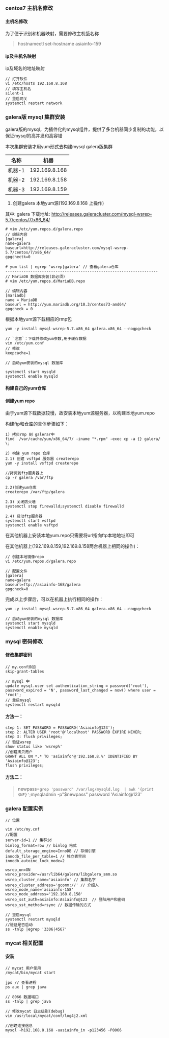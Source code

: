 ### centos7 主机名修改

#### 主机名修改

为了便于识别和机器映射，需要修改主机饿名称
> hostnamectl set-hostname  asiainfo-159

####  ip及主机名映射

ip及域名的地址映射

```
// 打开软件
vi /etc/hosts 192.168.8.168 
// 填写主机名
silent-1 
// 重启网关
systemctl restart network
```

### galera版 mysql 集群安装

galera版的mysql，为插件化的mysql组件，提供了多台机器同步复制的功能，以保证mysql的高并发和高容错

本次集群安装才用yum形式去构建mysql galera版集群

| 名称 | 机器 |
| ------ | ------ |
| 机器-1 | 192.169.8.168 |
| 机器-2 | 192.169.8.158 |
| 机器-3 | 192.169.8.159 |

1) 创建galera 本地yum源(192.169.8.168 上操作)

其中: galera 下载地址: http://releases.galeracluster.com/mysql-wsrep-5.7/centos/7/x86_64/

```
# vim /etc/yum.repos.d/galera.repo
// 编辑内容
[galera]
name=galera
baseurl=http://releases.galeracluster.com/mysql-wsrep-5.7/centos/7/x86_64/
gpgchectk=0

# yum list | egrep 'wsrep|galera' // 查看galera仓库
-------------------------------------------------------------------
// MariaDB 数据库安装(非必须)
# vim /etc/yum.repos.d/MariaDB.repo

// 编辑内容 
[mariadb]
name = MariaDB
baseurl = http://yum.mariadb.org/10.3/centos73-amd64/
gpgcheck = 0
```

根据本地yum源下载相应的rmp包

```
yum -y install mysql-wsrep-5.7.x86_64 galera.x86_64 --nogpgcheck

// `注意`：下载并修改yum参数,用于缓存数据
vim /etc/yum.conf
// 修改
keepcache=1

// 启动yum安装的mysql 数据库

systemctl start mysqld
systemctl enable mysqld
```

#### 构建自己的yum仓库
#### 创建yum repo

由于yum源下载数据较慢，故安装本地yum源服务器，以构建本地yum.repo

构建ftp和仓库的具体步骤如下：

```
1) 拷贝rmp 到 galerar中
find  /var/cache/yum/x86_64/7/ -iname "*.rpm" -exec cp -a {} galera/ \;

2) 构建 yum repo 仓库
2.1) 创建 vsftpd 服务器 createrepo
yum -y install vsftpd createrepo

//拷贝到ftp服务器上
cp -r galera /var/ftp

2.2)创建yum仓库
createrepo /var/ftp/galera

2.3) 关闭防火墙
systemctl stop firewalld;systemctl disable firewalld

2.4) 启动ftp服务器
systemctl start vsftpd
systemctl enable vsftpd
```

在其他机器上安装本地yum.repo只需要将url指向ftp本地地址即可

在其他机器上(192.169.8.159,192.169.8.158两台机器上相同的操作)：

```
// 创建本地镜像repo
vi /etc/yum.repos.d/galera.repo

// 配置文件
[galera]
name=galera
baseurl=ftp://asiainfo-168/galera
gpgcheck=0

```

完成以上步骤后，可以在机器上执行相同的操作：

```
yum -y install mysql-wsrep-5.7.x86_64 galera.x86_64 --nogpgcheck

// 启动yum安装的mysql 数据库
systemctl start mysqld
systemctl enable mysqld
```

### mysql 密码修改
#### 修改集群密码
```
// my.conf添加
skip-grant-tables

// mysql 中
update mysql.user set authentication_string = password('root'), password_expired = 'N', password_last_changed = now() where user = 'root';
// 重启mysql
systemctl restart mysqld

```
#### 方法一：
```
step 1: SET PASSWORD = PASSWORD('Asiainfo@123');
step 2: ALTER USER 'root'@'localhost' PASSWORD EXPIRE NEVER;
step 3: flush privileges;
// 验证wsrep
show status like 'wsrep%'
//创建拷贝用户
GRANT ALL ON *.* TO 'asiainfo'@'192.168.8.%' IDENTIFIED BY 'Asiainfo@123';
flush privileges;
```

#### 方法二：

> newpass=`grep 'password' /var/log/mysqld.log  | awk '{print $NF}'`;mysqladmin -p"$newpass" password 'Asiainfo@123'


### galera 配置实例

```
// 位置

vim /etc/my.cnf
//配置
server-id=1 // 集群id
binlog_format=row // binlog 格式
default_storage_engine=InnoDB // 存储引擎
innodb_file_per_table=1 // 独立表空间
innodb_autoinc_lock_mode=2

wsrep_on=ON
wsrep_provider=/usr/lib64/galera/libgalera_smm.so
wsrep_cluster_name='asiainfo' // 集群名字
wsrep_cluster_address='gcomm://' // 介绍人
wsrep_node_name='asiainfo-158' 
wsrep_node_address='192.168.8.158'
wsrep_sst_auth=asiainfo:Asiainfo@123  // 登陆用户和密码
wsrep_sst_method=rsync // 数据传输的方式

// 重启mysql
systemctl restart mysqld
//验证是否启动
ss -tnlp |egrep '3306|4567'
```



### mycat 相关配置

#### 安装
```
// mycat 用户使用
/mycat/bin/mycat start

jps // 查看进程
ps aux | grep java

// 8066 数据端口 
ss -tnlp | grep java

// 修改mycat 日志级别(debug)
vim /usr/local/mycat/conf/log4j2.xml

//创建连接信息
mysql -h192.168.8.168 -uasiainfo_in -p123456 -P8066

```








